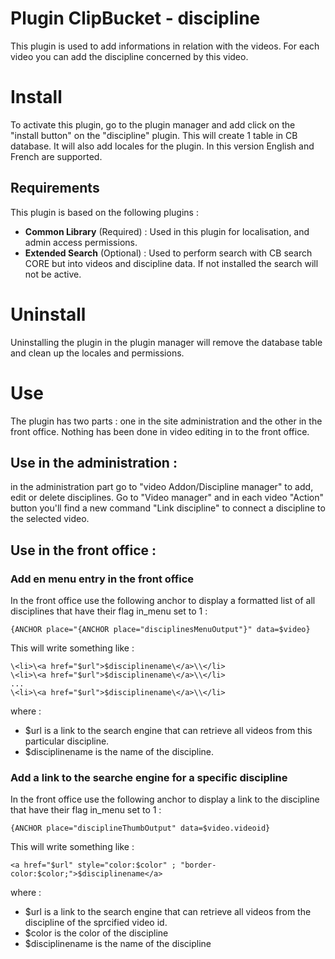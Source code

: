 # Plugin ClipBucket - discipline
This plugin is used to add informations in relation with the videos. For each video you can add the discipline concerned by this video.

# Install
To activate this plugin, go to the plugin manager and add click on the "install button" on the "discipline" plugin. 
This will create 1 table in CB database. It will also add locales for the plugin. In this version English and French are supported.

## Requirements
This plugin is based on the following plugins :

- **Common Library** (Required) : Used in this plugin for localisation, and admin access permissions. 
- **Extended Search** (Optional) : Used to perform search with CB search CORE but into videos and discipline data. If not installed the search will not be active.

# Uninstall
Uninstalling the plugin in the plugin manager will remove the database table and clean up the locales and permissions.
	
# Use
The plugin has two parts : one in the site administration and the other in the front office. Nothing has been done in video editing in to the front office.

## Use in the administration :
in the administration part go to "video Addon/Discipline manager" to add, edit or delete disciplines.
Go to "Video manager" and in each video "Action" button you'll find a new command "Link discipline" to connect a discipline to the selected video. 

## Use in the front office :

### Add en menu entry in the front office
In the front office use the following anchor to display a formatted list of all disciplines that have their flag in_menu set to 1 :

	{ANCHOR place="{ANCHOR place="disciplinesMenuOutput"}" data=$video}

This will write something like :

	\<li>\<a href="$url">$disciplinename\</a>\\</li>
	\<li>\<a href="$url">$disciplinename\</a>\\</li>
	...
	\<li>\<a href="$url">$disciplinename\</a>\\</li>

where :

- $url is a link to the search engine that can retrieve all videos from this particular discipline.
- $disciplinename is the name of the discipline.

### Add a link to the searche engine for a specific discipline
In the front office use the following anchor to display a link to the discipline that have their flag in_menu set to 1 :
	
	{ANCHOR place="disciplineThumbOutput" data=$video.videoid}
	
This will write  something like :

	<a href="$url" style="color:$color" ; "border-color:$color;">$disciplinename</a>

where :

- $url is a link to the search engine that can retrieve all videos from the discipline of the sprcified video id.
- $color is the color of the discipline
- $disciplinename is the name of the discipline

